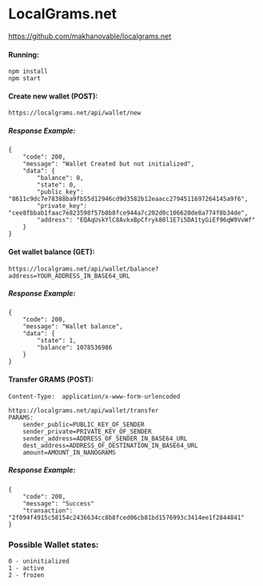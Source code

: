 # LocalGrams.net
https://github.com/makhanovable/localgrams.net
#### Running:
```
npm install
npm start
```

#### Create new wallet (POST):
```  
https://localgrams.net/api/wallet/new
```

##### Response Example:
```
{
    "code": 200,
    "message": "Wallet Created but not initialized",
    "data": {
        "balance": 0,
        "state": 0,
        "public_key": "8611c9dc7e78388ba9fb55d12946cd9d3582b12eaacc2794511697264145a9f6",
        "private_key": "cee8fbbab1faac7e823598f57b8b8fce944a7c202d0c106620de8a774f8b34de",
        "address": "EQAqUskYlC8AvkxBpCfryk80l1E7i5DA1tyGiEf96qW9VvWf"
    }
}
```

#### Get wallet balance (GET):
```
https://localgrams.net/api/wallet/balance?address=YOUR_ADDRESS_IN_BASE64_URL
```

##### Response Example:   
```
{
    "code": 200,
    "message": "Wallet balance",
    "data": {
        "state": 1,
        "balance": 1078536986
    }
}
```

#### Transfer GRAMS (POST): 
`Content-Type:  application/x-www-form-urlencoded`
```
https://localgrams.net/api/wallet/transfer
PARAMS:
    sender_public=PUBLIC_KEY_OF_SENDER
    sender_private=PRIVATE_KEY_OF_SENDER
    sender_address=ADDRESS_OF_SENDER_IN_BASE64_URL
    dest_address=ADDRESS_OF_DESTINATION_IN_BASE64_URL
    amount=AMOUNT_IN_NANOGRAMS
```

##### Response Example:   
```
{
    "code": 200,
    "message": "Success"
    "transaction": "2f094f4915c58154c2436634cc8b8fced06cb81bd1576993c3414ee1f2844841"
}
```

### Possible Wallet states:   
```
0 - uninitialized
1 - active
2 - frozen 
```
